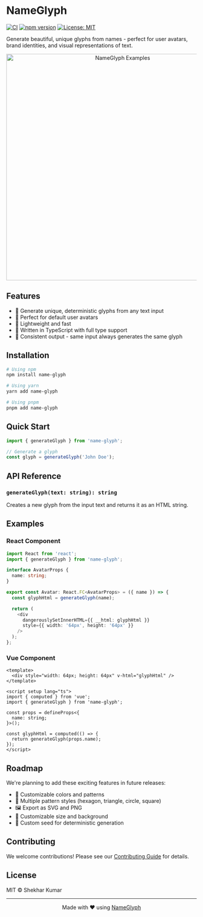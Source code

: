 # NameGlyph

[![CI](https://github.com/shekhar/NameGlyph/actions/workflows/ci.yml/badge.svg)](https://github.com/shekhar/NameGlyph/actions/workflows/ci.yml)
[![npm version](https://badge.fury.io/js/name-glyph.svg)](https://www.npmjs.com/package/name-glyph)
[![License: MIT](https://img.shields.io/badge/License-MIT-yellow.svg)](https://opensource.org/licenses/MIT)

Generate beautiful, unique glyphs from names - perfect for user avatars, brand identities, and visual representations of text.

<div align="center">
  <img src="docs/example.png" alt="NameGlyph Examples" width="600"/>
</div>

## Features

- 🎨 Generate unique, deterministic glyphs from any text input
- 🎯 Perfect for default user avatars
- 🚀 Lightweight and fast
- 💪 Written in TypeScript with full type support
- 🔄 Consistent output - same input always generates the same glyph

## Installation

```bash
# Using npm
npm install name-glyph

# Using yarn
yarn add name-glyph

# Using pnpm
pnpm add name-glyph
```

## Quick Start

```typescript
import { generateGlyph } from 'name-glyph';

// Generate a glyph
const glyph = generateGlyph('John Doe');
```

## API Reference

### `generateGlyph(text: string): string`

Creates a new glyph from the input text and returns it as an HTML string.

## Examples

### React Component

```typescript
import React from 'react';
import { generateGlyph } from 'name-glyph';

interface AvatarProps {
  name: string;
}

export const Avatar: React.FC<AvatarProps> = ({ name }) => {
  const glyphHtml = generateGlyph(name);

  return (
    <div
      dangerouslySetInnerHTML={{ __html: glyphHtml }}
      style={{ width: '64px', height: '64px' }}
    />
  );
};
```

### Vue Component

```vue
<template>
  <div style="width: 64px; height: 64px" v-html="glyphHtml" />
</template>

<script setup lang="ts">
import { computed } from 'vue';
import { generateGlyph } from 'name-glyph';

const props = defineProps<{
  name: string;
}>();

const glyphHtml = computed(() => {
  return generateGlyph(props.name);
});
</script>
```

## Roadmap

We're planning to add these exciting features in future releases:

- 🎨 Customizable colors and patterns
- 🌈 Multiple pattern styles (hexagon, triangle, circle, square)
- 🖼️ Export as SVG and PNG
- 🎯 Customizable size and background
- 🎲 Custom seed for deterministic generation

## Contributing

We welcome contributions! Please see our [Contributing Guide](CONTRIBUTING.md) for details.

## License

MIT © Shekhar Kumar

---

<div align="center">
Made with ❤️ using <a href="https://github.com/shekhar/NameGlyph">NameGlyph</a>
</div>